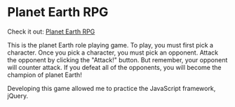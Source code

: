 # Planet Earth RPG

Check it out: [Planet Earth RPG](https://hoomanfor.github.io/planet-earth-rpg/)

This is the planet Earth role playing game. To play, you must first pick a character. Once you pick a character, you must pick an opponent. Attack the opponent by clicking the "Attack!" button. But remember, your opponent will counter attack. If you defeat all of the opponents, you will become the champion of planet Earth!

Developing this game allowed me to practice the JavaScript framework, jQuery. 
